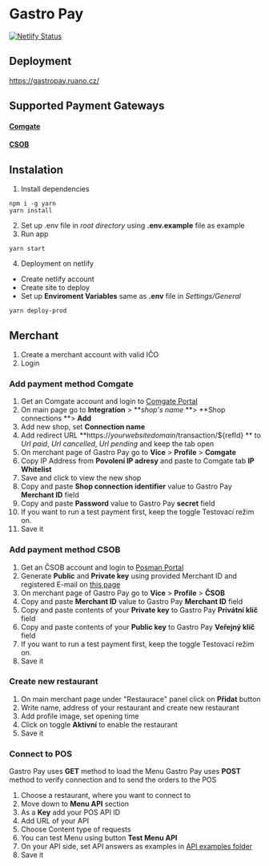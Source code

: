 # Gastro Pay

[![Netlify Status](https://api.netlify.com/api/v1/badges/4d432be8-de4f-4c1d-b14f-0c5c64e7c5c7/deploy-status)](https://app.netlify.com/sites/gastropay/deploys)

## Deployment

https://gastropay.ruano.cz/

## Supported Payment Gateways

#### [Comgate](https://help.comgate.cz/docs/en/protokol-api-en 'Comgate')

#### [CSOB](https://github.com/csob/paymentgateway 'CSOB')

## Instalation

1. Install dependencies

```
npm i -g yarn
yarn install
```

2. Set up .env file in _root directory_ using **.env.example** file as example
3. Run app

```
yarn start
```

4. Deployment on netlify

- Create netlify account
- Create site to deploy
- Set up **Enviroment Variables** same as **.env** file in _Settings/General_

```
yarn deploy-prod
```

## Merchant

1. Create a merchant account with valid IČO
2. Login

### Add payment method Comgate

1. Get an Comgate account and login to
   [Comgate Portal](https://portal.comgate.cz/ 'Comgate Portal')
2. On main page go to **Integration** > **_shop's name_ **> **Shop connections
   **> **Add**
3. Add new shop, set **Connection name**
4. Add redirect URL **https:&#8203;//_yourwebsitedomain_/transaction/${refId} **
   to _Url paid_, _Url cancelled_, _Url pending_ and keep the tab open
5. On merchant page of Gastro Pay go to **Více** > **Profile** > **Comgate**
6. Copy IP Address from **Povolení IP adresy** and paste to Comgate tab **IP
   Whitelist**
7. Save and click to view the new shop
8. Copy and paste **Shop connection identifier** value to Gastro Pay **Merchant
   ID** field
9. Copy and paste **Password** value to Gastro Pay **secret** field
10. If you want to run a test payment first, keep the toggle Testovací režim on.
11. Save it

### Add payment method CSOB

1. Get an ČSOB account and login to
   [Posman Portal](https://posman.csob.cz/ 'Posman Portal')
2. Generate **Public** and **Private key** using provided Merchant ID and
   registered E-mail on
   [this page](https://platebnibrana.csob.cz/keygen/ 'this page')
3. On merchant page of Gastro Pay go to **Více** > **Profile** > **ČSOB**
4. Copy and paste **Merchant ID** value to Gastro Pay **Merchant ID** field
5. Copy and paste contents of your **Private key** to Gastro Pay **Privátní
   klíč** field
6. Copy and paste contents of your **Public key** to Gastro Pay **Veřejný klíč**
   field
7. If you want to run a test payment first, keep the toggle Testovací režim on.
8. Save it

### Create new restaurant

1. On main merchant page under "Restaurace" panel click on **Přidat** button
2. Write name, address of your restaurant and create new restaurant
3. Add profile image, set opening time
4. Click on toggle **Aktivní** to enable the restaurant
5. Save it

### Connect to POS

Gastro Pay uses **GET** method to load the Menu Gastro Pay uses **POST** method
to verify connection and to send the orders to the POS

1. Choose a restaurant, where you want to connect to
2. Move down to **Menu API** section
3. As a **Key** add your POS API ID
4. Add URL of your API
5. Choose Content type of requests
6. You can test Menu using button **Test Menu API**
7. On your API side, set API answers as examples in
   [API examples folder](https://github.com/luckykiet/gastropay/tree/main/examples 'API examples folder')
8. Save it

